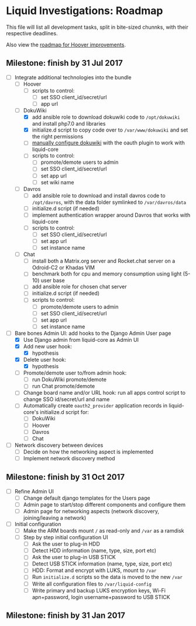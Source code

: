 # Liquid Investigations: Roadmap

This file will list all development tasks, split in bite-sized chunnks, with their respective deadlines.

Also view the [roadmap for Hoover improvements](https://github.com/hoover/search/wiki/Roadmap).

## Milestone: finish by 31 Jul 2017

- [ ] Integrate additional technologies into the bundle
    - [ ] Hoover
        - [ ] scripts to control:
            - [ ] set SSO client_id/secret/url
            - [ ] app url
    - [ ] DokuWiki
        - [X] add ansible role to download dokuwiki code to `/opt/dokuwiki` and install php7.0 and libraries
        - [X] initialize.d script to copy code over to `/var/www/dokuwiki` and set the right permissions
        - [ ] [manually configure dokuwiki](https://github.com/liquidinvestigations/liquid-dokuwiki) with the oauth plugin to work with liquid-core
        - [ ] scripts to control:
            - [ ] promote/demote users to admin
            - [ ] set SSO client_id/secret/url
            - [ ] set app url
            - [ ] set wiki name
    - [ ] Davros
        - [ ] add ansible role to download and install davros code to `/opt/davros`, with the data folder symlinked to `/var/davros/data`
        - [ ] initialize.d script (if needed)
        - [ ] implement authentication wrapper around Davros that works with liquid-core
        - [ ] scripts to control:
            - [ ] set SSO client_id/secret/url
            - [ ] set app url
            - [ ] set instance name
    - [ ] Chat
        - [ ] install both a Matrix.org server and Rocket.chat server on a Odroid-C2 or Khadas VIM
        - [ ] benchmark both for cpu and memory consumption using light (5-10) user base
        - [ ] add ansible role for chosen chat server
        - [ ] initialize.d script (if needed)
        - [ ] scripts to control:
            - [ ] promote/demote users to admin
            - [ ] set SSO client_id/secret/url
            - [ ] set app url
            - [ ] set instance name
- [ ] Bare bones Admin UI: add hooks to the Django Admin User page
    - [X] Use Django admin from liquid-core as Admin UI
    - [X] Add new user hook:
        - [X] hypothesis
    - [X] Delete user hook:
        - [X] hypothesis
    - [ ] Promote/demote user to/from admin hook:
        - [ ] run DokuWiki promote/demote
        - [ ] run Chat promote/demote
    - [ ] Change board name and/or URL hook: run all apps control script to change SSO id/secret/url and name
    - [ ] Automatically create `oauth2_provider` application records in liquid-core's initialize.d script for:
        - [ ] DokuWiki
        - [ ] Hoover
        - [ ] Davros
        - [ ] Chat
- [ ] Network discovery between devices
    - [ ] Decide on how the networking aspect is implemented
    - [ ] Implement network discovery method

## Milestone: finish by 31 Oct 2017

- [ ] Refine Admin UI
    - [ ] Change default django templates for the Users page
    - [ ] Admin page to start/stop different components and configure them
    - [ ] Admin page for networking aspects (network discovery, joining/leaving a network)
- [ ] Initial configuration
    - [ ] Make the ARM boards mount `/` as read-only and `/var` as a ramdisk
    - [ ] Step by step initial configuration UI
        - [ ] Ask the user to plug-in HDD
        - [ ] Detect HDD information (name, type, size, port etc)
        - [ ] Ask the user to plug-in USB STICK
        - [ ] Detect USB STICK information (name, type, size, port etc)
        - [ ] HDD: Format and encrypt with LUKS, mount to `/var`
        - [ ] Run `initialize.d` scripts so the data is moved to the new `/var`
        - [ ] Write all configuration files to `/var/liquid-config`
        - [ ] Write primary and backup LUKS encryption keys, Wi-Fi apn+password, login username+password to USB STICK

## Milestone: finish by 31 Jan 2017

